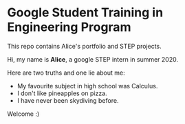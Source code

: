 # Google Student Training in Engineering Program

This repo contains Alice's portfolio and STEP projects.

Hi, my name is **Alice**, a google STEP intern in summer 2020. 

Here are two truths and one lie about me:
- My favourite subject in high school was Calculus. 
- I don't like pineapples on pizza.
- I have never been skydiving before. 

Welcome :) 



